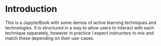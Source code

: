 Introduction
==============

This is a JupyterBook with some demos of active learning techniques and technologies.
It is structured in a way to allow users to interact with each technique separately, however in practice I expect instructors to mix and match these depending on their use-cases.